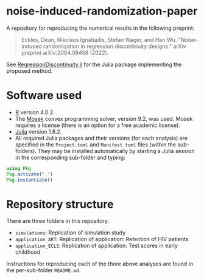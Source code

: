 # noise-induced-randomization-paper

A repository for reproducing the numerical results in the following preprint:

  >Eckles, Dean, Nikolaos Ignatiadis, Stefan Wager, and Han Wu. "Noise-induced randomization in regression discontinuity designs." arXiv preprint arXiv:2004.09458 (2022).

See [RegressionDiscontinuity.jl](https://github.com/nignatiadis/RegressionDiscontinuity.jl) for the Julia package implementing the proposed method.




# Software used

* [R](https://www.r-project.org/) version 4.0.2.
* The [Mosek](https://www.mosek.com/) convex programming solver, version 9.2, was used. Mosek requires a license (there is an option for a free academic license).
* [Julia](https://julialang.org/) version 1.6.2.
* All required Julia packages and their versions (for each analysis) are specified in the `Project.toml` and `Manifest.toml` files (within the sub-folders). They may be installed automatically by starting a Julia session in the corresponding sub-folder and typing:
```julia
using Pkg
Pkg.activate(".")
Pkg.instantiate()
```

# Repository structure

There are three folders in this repository.

* `simulations`: Replication of simulation study
* `application_ART`: Replication of application: Retention of HIV patients
* `application_ECLS`: Replication of application: Test scores in early childhood

Instructions for reproducing each of the three above analyses are found in the per-sub-folder `README.md`.




